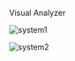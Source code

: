 Visual Analyzer

![system1](https://github.com/yulewei/p_vis/raw/master/img/2012-01-14_081147.png)

![system2](https://github.com/yulewei/p_vis/raw/master/img/2012-03-19_040459.png)